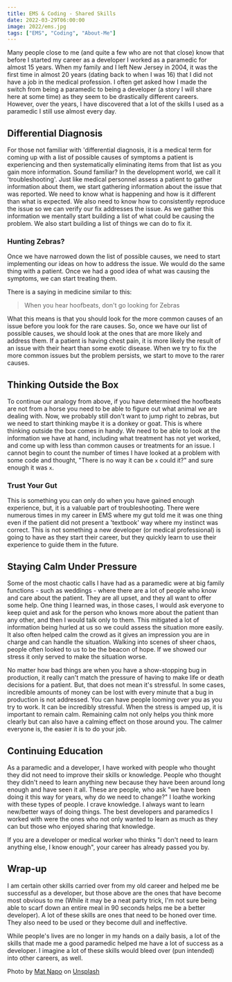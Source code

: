 ```yaml
---
title: EMS & Coding - Shared Skills
date: 2022-03-29T06:00:00
image: 2022/ems.jpg
tags: ["EMS", "Coding", "About-Me"]
---
```

Many people close to me (and quite a few who are not that close) know that before I started my career as a developer I worked as a paramedic for almost 15 years. When my family and I left New Jersey in 2004, it was the first time in almost 20 years (dating back to when I was 16) that I did not have a job in the medical profession. I often get asked how I made the switch from being a paramedic to being a developer (a story I will share here at some time) as they seem to be drastically different careers. However, over the years, I have discovered that a lot of the skills I used as a paramedic I still use almost every day.

## Differential Diagnosis

For those not familiar with 'differential diagnosis, it is a medical term for coming up with a list of possible causes of symptoms a patient is experiencing and then systematically eliminating items from that list as you gain more information. Sound familiar? In the development world, we call it 'troubleshooting'. Just like medical personnel assess a patient to gather information about them, we start gathering information about the issue that was reported. We need to know what is happening and how is it different than what is expected. We also need to know how to consistently reproduce the issue so we can verify our fix addresses the issue. As we gather this information we mentally start building a list of what could be causing the problem. We also start building a list of things we can do to fix it.

### Hunting Zebras?

Once we have narrowed down the list of possible causes, we need to start implementing our ideas on how to address the issue. We would do the same thing with a patient. Once we had a good idea of what was causing the symptoms, we can start treating them.

There is a saying in medicine similar to this:

> When you hear hoofbeats, don't go looking for Zebras

What this means is that you should look for the more common causes of an issue before you look for the rare causes. So, once we have our list of possible causes, we should look at the ones that are more likely and address them. If a patient is having chest pain, it is more likely the result of an issue with their heart than some exotic disease. When we try to fix the more common issues but the problem persists, we start to move to the rarer causes.

## Thinking Outside the Box

To continue our analogy from above, if you have determined the hoofbeats are not from a horse you need to be able to figure out what animal we are dealing with. Now, we probably still don't want to jump right to zebras, but we need to start thinking maybe it is a donkey or goat. This is where thinking outside the box comes in handy. We need to be able to look at the information we have at hand, including what treatment has not yet worked, and come up with less than common causes or treatments for an issue. I cannot begin to count the number of times I have looked at a problem with some code and thought, "There is no way it can be `x` could it?" and sure enough it was `x`.

### Trust Your Gut

This is something you can only do when you have gained enough experience, but, it is a valuable part of troubleshooting. There were numerous times in my career in EMS where my gut told me it was one thing even if the patient did not present a 'textbook' way where my instinct was correct. This is not something a new developer (or medical professional) is going to have as they start their career, but they quickly learn to use their experience to guide them in the future.

## Staying Calm Under Pressure

Some of the most chaotic calls I have had as a paramedic were at big family functions -  such as weddings - where there are a lot of people who know and care about the patient. They are all upset, and they all want to offer some help. One thing I learned was, in those cases, I would ask everyone to keep quiet and ask for the person who knows more about the patient than any other, and then I would talk only to them. This mitigated a lot of information being hurled at us so we could assess the situation more easily. It also often helped calm the crowd as it gives an impression you are in charge and can handle the situation. Walking into scenes of sheer chaos, people often looked to us to be the beacon of hope. If we showed our stress it only served to make the situation worse.

No matter how bad things are when you have a show-stopping bug in production, it really can't match the pressure of having to make life or death decisions for a patient. But, that does not mean it's stressful. In some cases, incredible amounts of money can be lost with every minute that a bug in production is not addressed. You can have people looming over you as you try to work. It can be incredibly stressful. When the stress is amped up, it is important to remain calm. Remaining calm not only helps you think more clearly but can also have a calming effect on those around you. The calmer everyone is, the easier it is to do your job.

## Continuing Education

As a paramedic and a developer, I have worked with people who thought they did not need to improve their skills or knowledge. People who thought they didn't need to learn anything new because they have been around long enough and have seen it all. These are people, who ask "we have been doing it this way for years, why do we need to change?" I loathe working with these types of people. I crave knowledge. I always want to learn new/better ways of doing things. The best developers and paramedics I worked with were the ones who not only wanted to learn as much as they can but those who enjoyed sharing that knowledge.

If you are a developer or medical worker who thinks "I don't need to learn anything else, I know enough", your career has already passed you by.

## Wrap-up

I am certain other skills carried over from my old career and helped me be successful as a developer, but those above are the ones that have become most obvious to me (While it may be a neat party trick, I'm not sure being able to scarf down an entire meal in 90 seconds helps me be a better developer).  A lot of these skills are ones that need to be honed over time. They also need to be used or they become dull and ineffective.

While people's lives are no longer in my hands on a daily basis, a lot of the skills that made me a good paramedic helped me have a lot of success as a developer. I imagine a lot of these skills would bleed over (pun intended) into other careers, as well.

Photo by [Mat Napo](https://unsplash.com/@matnapo?utm_source=unsplash&utm_medium=referral&utm_content=creditCopyText) on [Unsplash](https://unsplash.com/s/photos/paramedic?utm_source=unsplash&utm_medium=referral&utm_content=creditCopyText)
